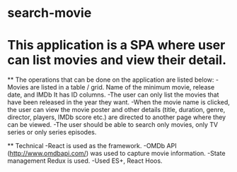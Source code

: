 # search-movie
# This application is a SPA where user can list movies and view their detail.

** The operations that can be done on the application are listed below:
-Movies are listed in a table / grid. Name of the minimum movie, release date, and IMDb
It has ID columns.
-The user can only list the movies that have been released in the year they want.
-When the movie name is clicked, the user can view the movie poster and other details (title, duration, genre, director,
players, IMDb score etc.) are directed to another page where they can be viewed.
-The user should be able to search only movies, only TV series or only series episodes.

** Technical
-React is used as the framework.
-OMDb API (http://www.omdbapi.com/) was used to capture movie information.
-State management Redux is used.
-Used ES+, React Hoos.
